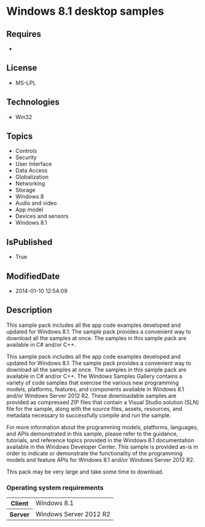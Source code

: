 # Windows 8.1 desktop samples
## Requires
* 
## License
* MS-LPL
## Technologies
* Win32
## Topics
* Controls
* Security
* User Interface
* Data Access
* Globalization
* Networking
* Storage
* Windows 8
* Audio and video
* App model
* Devices and sensors
* Windows 8.1
## IsPublished
* True
## ModifiedDate
* 2014-01-10 12:54:09
## Description

<p>This sample pack includes all the app code examples developed and updated for Windows 8.1. The sample pack provides a convenient way to download all the samples at once. The samples in this sample pack are available in C# and/or C&#43;&#43;.</p>
<p>This sample pack includes all the app code examples developed and updated for Windows 8.1. The sample pack provides a convenient way to download all the samples at once. The samples in this sample pack are available in C# and/or C&#43;&#43;. The Windows Samples
 Gallery contains a variety of code samples that exercise the various new programming models, platforms, features, and components available in Windows 8.1 and/or Windows Server 2012 R2. These downloadable samples are provided as compressed ZIP files that contain
 a Visual Studio solution (SLN) file for the sample, along with the source files, assets, resources, and metadata necessary to successfully compile and run the sample.</p>
<p>For more information about the programming models, platforms, languages, and APIs demonstrated in this sample, please refer to the guidance, tutorials, and reference topics provided in the Windows 8.1 documentation available in the Windows Developer Center.
 This sample is provided as-is in order to indicate or demonstrate the functionality of the programming models and feature APIs for Windows 8.1 and/or Windows Server 2012 R2.</p>
<p>This pack may be very large and take some time to download.</p>
<h3>Operating system requirements</h3>
<table>
<tbody>
<tr>
<th>Client</th>
<td><dt>Windows&nbsp;8.1</dt></td>
</tr>
<tr>
<th>Server</th>
<td><dt>Windows Server&nbsp;2012&nbsp;R2</dt></td>
</tr>
</tbody>
</table>
